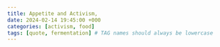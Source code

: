 ```yaml
---
title: Appetite and Activism,
date: 2024-02-14 19:45:00 +000
categories: [activism, food]
tags: [quote, fermentation] # TAG names should always be lowercase
---
```

